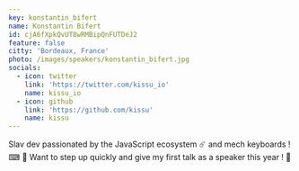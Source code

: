 ```yaml
---
key: konstantin_bifert
name: Konstantin Bifert
id: cjA6fXpkQvUT8wRMBipQnFUTDeJ2
feature: false
citty: 'Bordeaux, France'
photo: /images/speakers/konstantin_bifert.jpg
socials:
  - icon: twitter
    link: 'https://twitter.com/kissu_io'
    name: kissu_io
  - icon: github
    link: 'https://github.com/kissu'
    name: kissu
---
```

Slav dev passionated by the JavaScript ecosystem ☄️ and mech keyboards ! ⌨ 💖
Want to step up quickly and give my first talk as a speaker this year ! 🎤